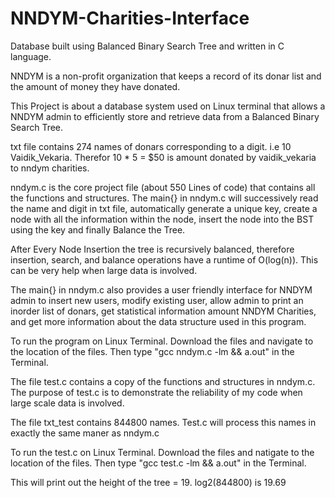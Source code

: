 # NNDYM-Charities-Interface
Database built using Balanced Binary Search Tree and written in C language.  

NNDYM is a non-profit organization that keeps a record of its donar list and the amount of money they have donated.

This Project is about a database system used on Linux terminal that allows a NNDYM admin to efficiently store and retrieve data from a Balanced Binary Search Tree.

txt file contains 274 names of donars corresponding to a digit. i.e 10 Vaidik_Vekaria. Therefor 10 * 5 = $50 is amount donated by vaidik_vekaria to nndym charities.

nndym.c is the core project file (about 550 Lines of code) that contains all the functions and structures. The main{} in nndym.c will successively read the name and digit in txt file, automatically generate a unique key, create a node with all the information within the node, insert the node into the BST using the key and finally Balance the Tree. 

After Every Node Insertion the tree is recursively balanced, therefore insertion, search, and balance operations have a runtime of O(log(n)). This can be very help when large data is involved. 

The main{} in nndym.c also provides a user friendly interface for NNDYM admin to insert new users, modify existing user, allow admin to print an inorder list of donars, get statistical information amount NNDYM Charities, and get more information about the data structure used in this program.

To run the program on Linux Terminal. Download the files and navigate to the location of the files. Then type "gcc nndym.c -lm && a.out" in the Terminal. 

The file test.c contains a copy of the functions and structures in nndym.c. The purpose of test.c is to demonstrate the reliability of my code when large scale data is involved.

The file txt_test contains 844800 names. Test.c will process this names in exactly the same maner as nndym.c 

To run the test.c on Linux Terminal. Download the files and natigate to the location of the files. Then type "gcc test.c -lm && a.out" in the Terminal.

This will print out the height of the tree = 19. log2(844800) is 19.69

